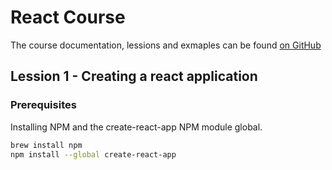 # React Course

The course documentation, lessions and exmaples can be found [on GitHub](https://github.com/domenikjones/react_course)

## Lession 1 - Creating a react application

### Prerequisites

Installing NPM and the create-react-app NPM module global.

```bash
brew install npm
npm install --global create-react-app
```
